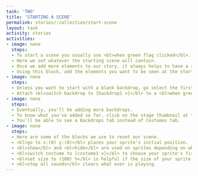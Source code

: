 ```yaml
---
task: 'TWO'
title: 'STARTING A SCENE'
permalink: stories/:collection/start-scene
layout: task
activity: stories
activities:
- image: none
  steps:
  - To start a scene you usually use <bl>when green flag clicked</bl>.
  - Here we set whatever the starting scene will contain.
  - Once we add more elements to our story, it always helps to have a reset feature.
  - Using this block, add the elements you want to be seen at the start of your scene.
- image: none
  steps:
  - Unless you want to start with a blank backdrop, go select the first backdrop of your scene.
  - Attach <bl>switch backdrop to [backdrop1 v]</bl> to a <bl>when green flag clicked</bl> block.
- image: none
  steps:
  - Eventually, you'll be adding more backdrops.
  - To know what you've added so far, click on the stage thumbnail at the bottom left of Scratch window.
  - You'll be able to see a Backdrops tab instead of Costumes tab.
- image: none
  steps:
  - Here are some of the blocks we use to reset our scene.
  - <bl>go to x:(0) y:(0)</bl> places your sprite's initial position.
  - <bl>show</bl> and <bl>hide</bl> are used on sprites depending on when they will appear in your scene.
  - <bl>switch costume to [costume1 v]</bl> to choose your sprite's first look.
  - <bl>set size to (100) %</bl> is helpful if the size of your sprite changes over time.
  - <bl>stop all sounds</bl> clears what ever is playing.
---
```

